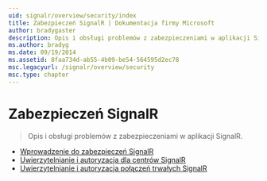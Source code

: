 ```yaml
---
uid: signalr/overview/security/index
title: Zabezpieczeń SignalR | Dokumentacja firmy Microsoft
author: bradygaster
description: Opis i obsługi problemów z zabezpieczeniami w aplikacji SignalR.
ms.author: bradyg
ms.date: 09/19/2014
ms.assetid: 8faa734d-ab55-4b09-be54-564595d2ec78
msc.legacyurl: /signalr/overview/security
msc.type: chapter
---
```

<a name="signalr-security"></a>Zabezpieczeń SignalR
====================
> Opis i obsługi problemów z zabezpieczeniami w aplikacji SignalR.


- [Wprowadzenie do zabezpieczeń SignalR](introduction-to-security.md)
- [Uwierzytelnianie i autoryzacja dla centrów SignalR](hub-authorization.md)
- [Uwierzytelnianie i autoryzacja połączeń trwałych SignalR](persistent-connection-authorization.md)
